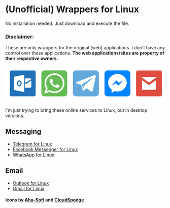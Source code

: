 # (Unofficial) Wrappers for Linux
No installation needed. Just download and execute the file.

### Disclaimer:
These are only wrappers for the original (web) applications. I don't have any control over these applications. **The web applications/sites are property of their respective owners.**

![](/images/clients.png)


I'm just trying to bring these online services to Linux, but in desktop versions.

## Messaging
- [Telegram for Linux](https://cdn.rawgit.com/calirojas506/linux-desktop-wrappers/3989258f/telegram-linux-x64/telegram)
- [Facebook Messenger for Linux](https://cdn.rawgit.com/calirojas506/linux-desktop-wrappers/3989258f/facebook-messenger-linux-x64/facebook-messenger)
- [WhatsApp for Linux](https://cdn.rawgit.com/calirojas506/linux-desktop-wrappers/9b07b7bc/whats-app-linux-x64/whats-app)

## Email
- [Outlook for Linux](https://cdn.rawgit.com/calirojas506/linux-desktop-wrappers/3989258f/outlook-linux-x64/outlook)
- [Gmail for Linux](https://cdn.rawgit.com/calirojas506/linux-desktop-wrappers/3989258f/gmail-linux-x64/gmail)

#### Icons by [Aha-Soft](https://www.iconfinder.com/aha-soft) and [CloudSponge](https://www.iconfinder.com/CloudSponge)
